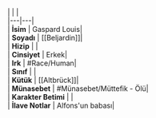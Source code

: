 |  |  |<br>|---|---|<br>| **İsim** | Gaspard Louis|<br>| **Soyadı** | [[Beljardin]]|<br>| **Hizip** | |<br>| **Cinsiyet** | Erkek|<br>| **Irk** | #Race/Human|<br>| **Sınıf** | |<br>| **Kütük** | [[Altbrück]]|<br>| **Münasebet** | #Münasebet/Müttefik - Ölü|<br>| **Karakter Betimi** | |<br>| **İlave Notlar** | Alfons'un babası|<br>